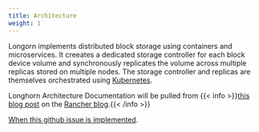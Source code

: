 ```yaml
---
title: Architecture
weight: 1
---
```


Longorn implements distributed block storage using containers and microservices. It creeates a dedicated storage controller for each block device volume and synchronously replicates the volume across multiple replicas stored on multiple nodes. The storage controller and replicas are themselves orchestrated using [Kubernetes](https://kubernetes.io).

Longhorn Architecture Documentation will be pulled from {{< info >}}[this blog post](https://rancher.com/blog/2017/announcing-longhorn-microservices-block-storage/) on the [Rancher blog](https://rancher.com/blog).{{< /info >}}

[When this github issue is implemented](https://github.com/longhorn/website/issues/26).